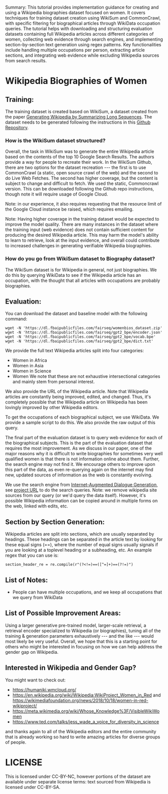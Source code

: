Summary: This tutorial provides implementation guidance for creating and using a Wikipedia biographies dataset focused on women. It covers techniques for training dataset creation using WikiSum and CommonCrawl, with specific filtering for biographical articles through WikiData occupation queries. The tutorial helps with downloading and structuring evaluation datasets containing full Wikipedia articles across different categories of women, collecting web evidence through search engines, and implementing section-by-section text generation using regex patterns. Key functionalities include handling multiple occupations per person, extracting article sections, and integrating web evidence while excluding Wikipedia sources from search results.

# Wikipedia Biographies of Women


## Training:

The training dataset is created based on WikiSum, a dataset created from the paper [Generating Wikipedia by Summarizing Long Sequences](https://arxiv.org/pdf/1801.10198.pdf). The dataset needs to be generated following the instructions in this [Github Repository](https://github.com/tensorflow/tensor2tensor/tree/master/tensor2tensor/data_generators/wikisum).

### How is the WikiSum dataset structured?

Overall, the task in WikiSum was to generate the entire Wikipedia article based on the contents of the top 10 Google Search Results. The authors provide a way for people to recreate their work. In the WikiSum Github, there are two options for the dataset recreation --- the first is to use CommonCrawl (a static, open source crawl of the web) and the second to do Live Web Fetches. The second has higher coverage, but the content is subject to change and difficult to fetch. We used the static, Commoncrawl version. This can be downloaded following the Github repo instructions, though note it will require usage of Google Cloud. 

Note: in our experience, it also requires requesting that the resource limit of the Google Cloud instance be raised, which requires emailing. 

Note: Having higher coverage in the training dataset would be expected to improve the model quality. There are many instances in the dataset where the training input (web evidence) does not contain sufficient content for producing the desired Wikipedia article. This may harm the model's ability to learn to retrieve, look at the input evidence, and overall could contribute to increased challenges in generating verifiable Wikipedia biographies. 

### How do you go from WikiSum dataset to Biography dataset?

The WikiSum dataset is for Wikipedia in general, not just biographies. We do this by querying WikiData to see if the Wikipedia article has an occupation, with the thought that all articles with occupations are probably biographies.


## Evaluation:

You can download the dataset and baseline model with the following command:

```
wget -N 'https://dl.fbaipublicfiles.com/fairseq/womenbios_dataset.zip'
wget -N 'https://dl.fbaipublicfiles.com/fairseq/gpt2_bpe/encoder.json'
wget -N 'https://dl.fbaipublicfiles.com/fairseq/gpt2_bpe/vocab.bpe'
wget -N 'https://dl.fbaipublicfiles.com/fairseq/gpt2_bpe/dict.txt'
```

We provide the full text Wikipedia articles split into four categories:
- Women in Africa
- Women in Asia
- Women in Science 
- Women 
We note that these are not exhaustive intersectional categories and mainly stem from personal interest. 

We also provide the URL of the Wikipedia article. Note that Wikipedia articles are constantly being improved, edited, and changed. Thus, it's completely possible that the Wikipedia article on Wikipedia has been lovingly improved by other Wikipedia editors. 

To get the occupations of each biographical subject, we use WikiData. We provide a sample script to do this. We also provide the raw output of this query. 

The final part of the evaluation dataset is to query web evidence for each of the biographical subjects. This is the part of the evaluation dataset that requires the most improvement. As we discuss in our paper, one of the major reasons why it is difficult to write biographies for sometimes very well qualified women is that there is not information online about them. Further, the search engine may not find it. We encourage others to improve upon this part of the data, as even re-querying again on the internet may find new, updated sources of information as the web is constantly evolving. 

We use the search engine from [Internet-Augmented Dialogue Generation](https://arxiv.org/abs/2107.07566), see [project URL](https://parl.ai/projects/sea/) to do the search queries. Note: we remove wikipedia site sources from our query (or we'd query the data itself). However, it's possible Wikipedia information can be copied around in multiple forms on the web, linked with edits, etc. 


## Section by Section Generation:

Wikipedia articles are split into sections, which are usually separated by headings. These headings can be separated in the article text by looking for these equal signs (==), where the number of equal signs usually signals if you are looking at a toplevel heading or a subheading, etc. An example regex that you can use is:

`
section_header_re = re.compile(r"(?<!=)==([^=]+)==(?!=)")
`


## List of Notes:
- People can have multiple occupations, and we keep all occupations that we query from WikiData


## List of Possible Improvement Areas:
Using a larger generative pre-trained model, larger-scale retrieval, a retrieval encoder specialized to Wikipedia (or biographies), tuning all of the training & generation parameters exhaustively --- and the like --- would most likely be very useful. Overall, we hope that this is a starting point for others who might be interested in focusing on how we can help address the gender gap on Wikipedia.


## Interested in Wikipedia and Gender Gap? 
You might want to check out:
- https://humaniki.wmcloud.org/
- https://en.wikipedia.org/wiki/Wikipedia:WikiProject_Women_in_Red and https://wikimediafoundation.org/news/2018/10/18/women-in-red-wikiproject/ 
- https://meta.wikimedia.org/wiki/Whose_Knowledge%3F/VisibleWikiWomen 
- https://www.ted.com/talks/jess_wade_a_voice_for_diversity_in_science 

and thanks again to all of the Wikipedia editors and the entire community that is already working so hard to write amazing articles for diverse groups of people. 


# LICENSE
This is licensed under CC-BY-NC, however portions of the dataset are available under separate license terms: text sourced from Wikipedia is licensed under CC-BY-SA.





